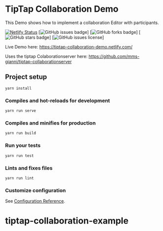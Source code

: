 # TipTap Collaboration Demo

This Demo shows how to implement a collaboration Editor with participants.

[![Netlify Status](https://api.netlify.com/api/v1/badges/a09ae0aa-a7fa-4432-9538-0b0661c2ac03/deploy-status)](https://tiptap-collaboration-demo.netlify.com)
[![GitHub issues badge](https://img.shields.io/github/issues/mms-gianni/tiptap-collaboration-demo)] [![GitHub forks badge](https://img.shields.io/github/forks/mms-gianni/tiptap-collaboration-demo)] [![GitHub stars badge](https://img.shields.io/github/stars/mms-gianni/tiptap-collaboration-demo)] [![GitHub issues license](https://img.shields.io/github/license/mms-gianni/tiptap-collaboration-demo)]


Live Demo here: 
https://tiptap-collaboration-demo.netlify.com/


Uses the tiptap Colaborationserver here: 
https://github.com/mms-gianni/tiptap-collaborationserver 

## Project setup
```
yarn install
```

### Compiles and hot-reloads for development
```
yarn run serve
```

### Compiles and minifies for production
```
yarn run build
```

### Run your tests
```
yarn run test
```

### Lints and fixes files
```
yarn run lint
```

### Customize configuration
See [Configuration Reference](https://cli.vuejs.org/config/).
# tiptap-collaboration-example

